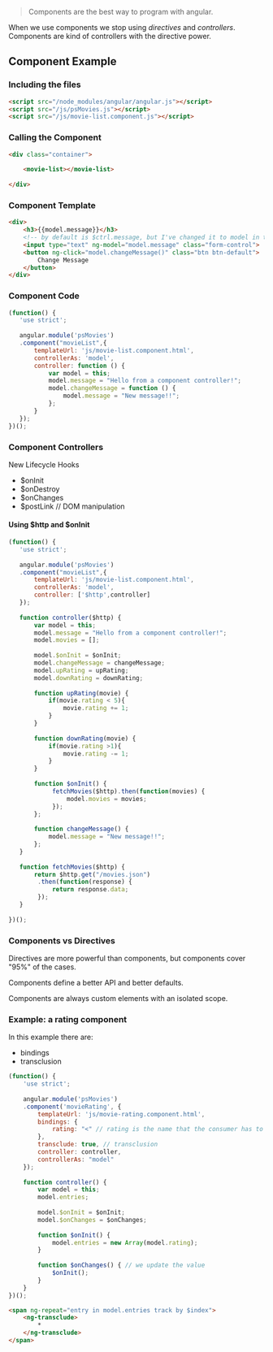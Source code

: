 > Components are the best way to program with angular.

When we use components we stop using *directives* and *controllers*. Components are kind of controllers with the directive power.

## Component Example

### Including the files

```html
<script src="/node_modules/angular/angular.js"></script>
<script src="/js/psMovies.js"></script>
<script src="/js/movie-list.component.js"></script>
```

### Calling the Component

```html
<div class="container">
    
    <movie-list></movie-list>
        
</div>
```

### Component Template

```html
<div>
    <h3>{{model.message}}</h3>
    <!-- by default is $ctrl.message, but I've changed it to model in the controllerAs section -->
    <input type="text" ng-model="model.message" class="form-control">
    <button ng-click="model.changeMessage()" class="btn btn-default">
        Change Message
    </button>
</div>
```

### Component Code

```js
(function() {
   'use strict';
   
   angular.module('psMovies')
   .component("movieList",{
       templateUrl: 'js/movie-list.component.html',
       controllerAs: 'model',
       controller: function () {
           var model = this;
           model.message = "Hello from a component controller!";
           model.changeMessage = function () {
               model.message = "New message!!";
           };
       }
   });
})();
```

### Component Controllers

New Lifecycle Hooks

- $onInit
- $onDestroy
- $onChanges
- $postLink // DOM manipulation

#### Using $http and $onInit

```js
(function() {
   'use strict';
   
   angular.module('psMovies')
   .component("movieList",{
       templateUrl: 'js/movie-list.component.html',
       controllerAs: 'model',
       controller: ['$http',controller]
   });
   
   function controller($http) {
       var model = this;
       model.message = "Hello from a component controller!";
       model.movies = [];
       
       model.$onInit = $onInit;
       model.changeMessage = changeMessage;
       model.upRating = upRating;
       model.downRating = downRating;
       
       function upRating(movie) {
           if(movie.rating < 5){
               movie.rating += 1;
           }
       }
       
       function downRating(movie) {
           if(movie.rating >1){
               movie.rating -= 1;
           }
       }
       
       function $onInit() {
            fetchMovies($http).then(function(movies) {
                model.movies = movies;
            }); 
       };
       
       function changeMessage() {
           model.message = "New message!!";
       };
   }
   
   function fetchMovies($http) {
       return $http.get("/movies.json")
        .then(function(response) {
            return response.data;
        });
   }
   
})();
```

### Components vs Directives

Directives are more powerful than components, but components cover "95%" of the cases.

Components define a better API and better defaults.

Components are always custom elements with an isolated scope.


### Example: a rating component

In this example there are:

- bindings
- transclusion

```js
(function() {
    'use strict';
    
    angular.module('psMovies')
    .component('movieRating', {
        templateUrl: 'js/movie-rating.component.html',
        bindings: {
            rating: "<" // rating is the name that the consumer has to use   
        },
        transclude: true, // transclusion
        controller: controller,
        controllerAs: "model"
    });
    
    function controller() {
        var model = this;
        model.entries;
        
        model.$onInit = $onInit;
        model.$onChanges = $onChanges;
        
        function $onInit() {
            model.entries = new Array(model.rating);
        }
        
        function $onChanges() { // we update the value
            $onInit();
        }
    }
})();
```

```html
<span ng-repeat="entry in model.entries track by $index">
    <ng-transclude>
        *
    </ng-transclude>
</span>
```